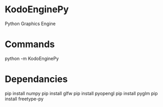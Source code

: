 # KodoEnginePy
 Python Graphics Engine

# Commands
python -m KodoEnginePy

# Dependancies
pip install numpy
pip install glfw
pip install pyopengl
pip install pyglm
pip install freetype-py
